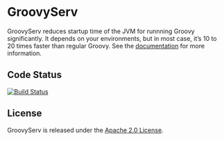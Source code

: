 GroovyServ
==========

GroovyServ reduces startup time of the JVM for runnning Groovy significantly.
It depends on your environments, but in most case, it’s 10 to 20 times faster than regular Groovy.
See the [documentation](http://kobo.github.com/groovyserv/) for more information.


Code Status
-----------

[![Build Status](https://travis-ci.org/kobo/groovyserv.svg?branch=master)](https://travis-ci.org/kobo/groovyserv)


License
-------

GroovyServ is released under the [Apache 2.0 License](http://www.apache.org/licenses/LICENSE-2.0).

